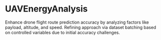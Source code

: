 # UAVEnergyAnalysis
Enhance drone flight route prediction accuracy by analyzing factors like payload, altitude, and speed. Refining approach via dataset batching based on controlled variables due to initial accuracy challenges.
